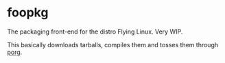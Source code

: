 # foopkg
The packaging front-end for the distro Flying Linux. Very WIP.

This basically downloads tarballs, compiles them and tosses them through [porg](http://porg.sourceforge.net).
